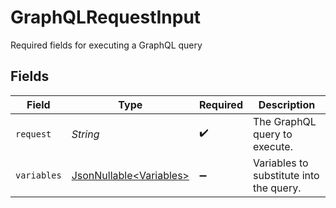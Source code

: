 # GraphQLRequestInput

Required fields for executing a GraphQL query


## Fields

| Field                                                            | Type                                                             | Required                                                         | Description                                                      |
| ---------------------------------------------------------------- | ---------------------------------------------------------------- | ---------------------------------------------------------------- | ---------------------------------------------------------------- |
| `request`                                                        | *String*                                                         | :heavy_check_mark:                                               | The GraphQL query to execute.                                    |
| `variables`                                                      | [JsonNullable\<Variables>](../../models/components/Variables.md) | :heavy_minus_sign:                                               | Variables to substitute into the query.                          |